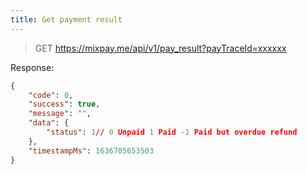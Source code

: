 ```yaml
---
title: Get payment result
---
```


> GET https://mixpay.me/api/v1/pay_result?payTraceId=xxxxxx

Response:

````json
{
    "code": 0,
    "success": true,
    "message": "",
    "data": {
        "status": 1// 0 Unpaid 1 Paid -1 Paid but overdue refund
    },
    "timestampMs": 1636705653503
}
````
